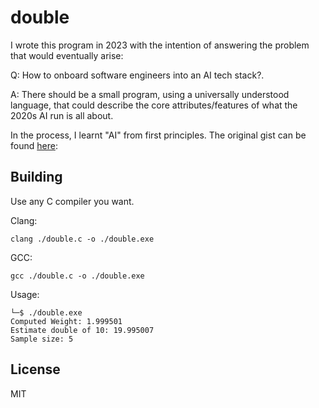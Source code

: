 # double

I wrote this program in 2023 with the intention of answering the problem that would eventually arise:

Q: How to onboard software engineers into an AI tech stack?.

A: There should be a small program, using a universally understood language, that could describe the core attributes/features of what the 2020s AI run is all about.

In the process, I learnt "AI" from first principles. The original gist can be found [here](https://gist.github.com/ayushmanchhabra/5631f274d34ba30b27ae898b9dbb7bdf):

## Building

Use any C compiler you want.

Clang:
```shell
clang ./double.c -o ./double.exe
```

GCC:
```shell
gcc ./double.c -o ./double.exe
```

Usage:
```shell
└─$ ./double.exe 
Computed Weight: 1.999501
Estimate double of 10: 19.995007
Sample size: 5
```

## License

MIT